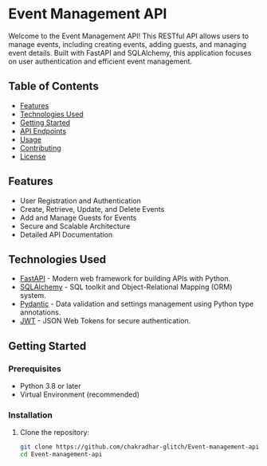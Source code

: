 # Event Management API

Welcome to the Event Management API! This RESTful API allows users to manage events, including creating events, adding guests, and managing event details. Built with FastAPI and SQLAlchemy, this application focuses on user authentication and efficient event management.

## Table of Contents

- [Features](#features)
- [Technologies Used](#technologies-used)
- [Getting Started](#getting-started)
- [API Endpoints](#api-endpoints)
- [Usage](#usage)
- [Contributing](#contributing)
- [License](#license)

## Features

- User Registration and Authentication
- Create, Retrieve, Update, and Delete Events
- Add and Manage Guests for Events
- Secure and Scalable Architecture
- Detailed API Documentation

## Technologies Used

- [FastAPI](https://fastapi.tiangolo.com/) - Modern web framework for building APIs with Python.
- [SQLAlchemy](https://www.sqlalchemy.org/) - SQL toolkit and Object-Relational Mapping (ORM) system.
- [Pydantic](https://pydantic-docs.helpmanual.io/) - Data validation and settings management using Python type annotations.
- [JWT](https://jwt.io/) - JSON Web Tokens for secure authentication.

## Getting Started

### Prerequisites

- Python 3.8 or later
- Virtual Environment (recommended)

### Installation

1. Clone the repository:

   ```bash
   git clone https://github.com/chakradhar-glitch/Event-management-api.git
   cd Event-management-api
